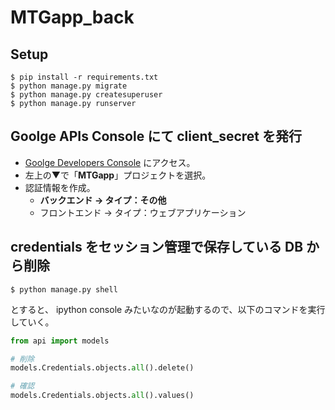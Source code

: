 # MTGapp_back

## Setup

```
$ pip install -r requirements.txt
$ python manage.py migrate
$ python manage.py createsuperuser
$ python manage.py runserver
```

## Goolge APIs Console にて client_secret を発行

- [Goolge Developers Console](https://console.developers.google.com/apis/dashboard) にアクセス。
- 左上の▼で「**MTGapp**」プロジェクトを選択。
- 認証情報を作成。
    - **バックエンド → タイプ：その他**
    - フロントエンド → タイプ：ウェブアプリケーション

## credentials をセッション管理で保存している DB から削除

```
$ python manage.py shell
```

とすると、 ipython console みたいなのが起動するので、以下のコマンドを実行していく。

```py
from api import models

# 削除
models.Credentials.objects.all().delete()

# 確認
models.Credentials.objects.all().values()
```
